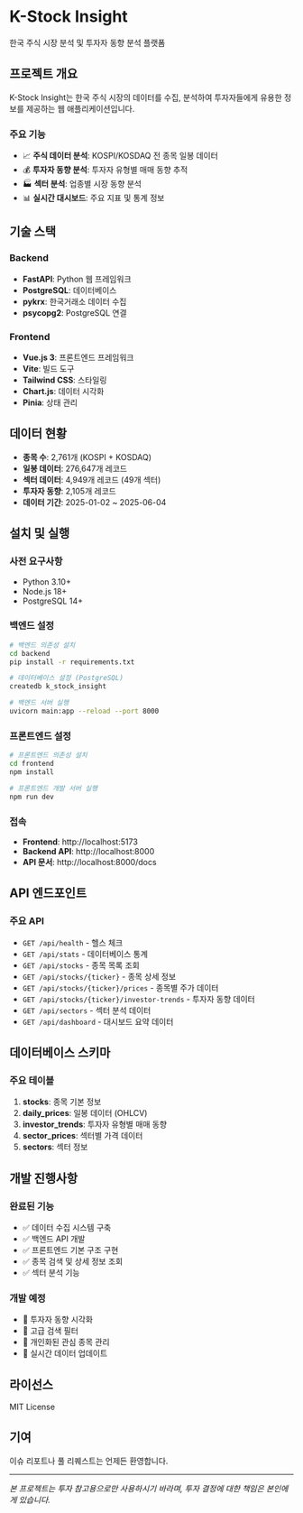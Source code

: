 # K-Stock Insight

한국 주식 시장 분석 및 투자자 동향 분석 플랫폼

## 프로젝트 개요

K-Stock Insight는 한국 주식 시장의 데이터를 수집, 분석하여 투자자들에게 유용한 정보를 제공하는 웹 애플리케이션입니다.

### 주요 기능

- 📈 **주식 데이터 분석**: KOSPI/KOSDAQ 전 종목 일봉 데이터
- 💰 **투자자 동향 분석**: 투자자 유형별 매매 동향 추적
- 🏭 **섹터 분석**: 업종별 시장 동향 분석
- 📊 **실시간 대시보드**: 주요 지표 및 통계 정보

## 기술 스택

### Backend
- **FastAPI**: Python 웹 프레임워크
- **PostgreSQL**: 데이터베이스
- **pykrx**: 한국거래소 데이터 수집
- **psycopg2**: PostgreSQL 연결

### Frontend
- **Vue.js 3**: 프론트엔드 프레임워크
- **Vite**: 빌드 도구
- **Tailwind CSS**: 스타일링
- **Chart.js**: 데이터 시각화
- **Pinia**: 상태 관리

## 데이터 현황

- **종목 수**: 2,761개 (KOSPI + KOSDAQ)
- **일봉 데이터**: 276,647개 레코드
- **섹터 데이터**: 4,949개 레코드 (49개 섹터)
- **투자자 동향**: 2,105개 레코드
- **데이터 기간**: 2025-01-02 ~ 2025-06-04

## 설치 및 실행

### 사전 요구사항

- Python 3.10+
- Node.js 18+
- PostgreSQL 14+

### 백엔드 설정

```bash
# 백엔드 의존성 설치
cd backend
pip install -r requirements.txt

# 데이터베이스 설정 (PostgreSQL)
createdb k_stock_insight

# 백엔드 서버 실행
uvicorn main:app --reload --port 8000
```

### 프론트엔드 설정

```bash
# 프론트엔드 의존성 설치
cd frontend
npm install

# 프론트엔드 개발 서버 실행
npm run dev
```

### 접속

- **Frontend**: http://localhost:5173
- **Backend API**: http://localhost:8000
- **API 문서**: http://localhost:8000/docs

## API 엔드포인트

### 주요 API

- `GET /api/health` - 헬스 체크
- `GET /api/stats` - 데이터베이스 통계
- `GET /api/stocks` - 종목 목록 조회
- `GET /api/stocks/{ticker}` - 종목 상세 정보
- `GET /api/stocks/{ticker}/prices` - 종목별 주가 데이터
- `GET /api/stocks/{ticker}/investor-trends` - 투자자 동향 데이터
- `GET /api/sectors` - 섹터 분석 데이터
- `GET /api/dashboard` - 대시보드 요약 데이터

## 데이터베이스 스키마

### 주요 테이블

1. **stocks**: 종목 기본 정보
2. **daily_prices**: 일봉 데이터 (OHLCV)
3. **investor_trends**: 투자자 유형별 매매 동향
4. **sector_prices**: 섹터별 가격 데이터
5. **sectors**: 섹터 정보

## 개발 진행사항

### 완료된 기능
- ✅ 데이터 수집 시스템 구축
- ✅ 백엔드 API 개발
- ✅ 프론트엔드 기본 구조 구현
- ✅ 종목 검색 및 상세 정보 조회
- ✅ 섹터 분석 기능

### 개발 예정
- 🔄 투자자 동향 시각화
- 🔄 고급 검색 필터
- 🔄 개인화된 관심 종목 관리
- 🔄 실시간 데이터 업데이트

## 라이선스

MIT License

## 기여

이슈 리포트나 풀 리퀘스트는 언제든 환영합니다.

---

*본 프로젝트는 투자 참고용으로만 사용하시기 바라며, 투자 결정에 대한 책임은 본인에게 있습니다.* 